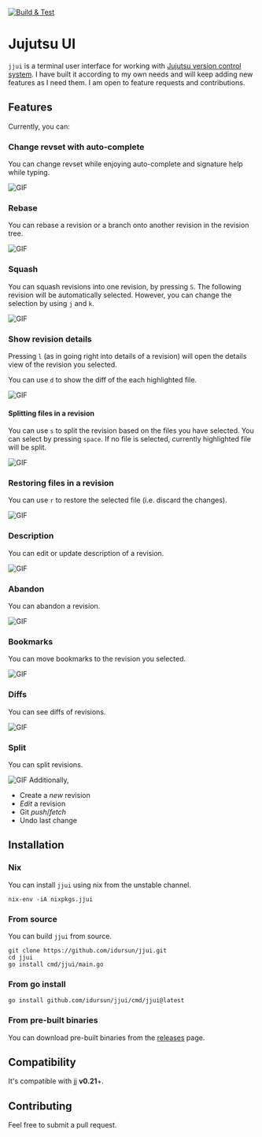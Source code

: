 [![Build & Test](https://github.com/idursun/jjui/actions/workflows/go.yml/badge.svg)](https://github.com/idursun/jjui/actions/workflows/go.yml)

# Jujutsu UI

`jjui` is a terminal user interface for working with [Jujutsu version control system](https://github.com/jj-vcs/jj). I have built it according to my own needs and will keep adding new features as I need them. I am open to feature requests and contributions.

## Features

Currently, you can:

### Change revset with auto-complete
You can change revset while enjoying auto-complete and signature help while typing.

![GIF](https://github.com/idursun/jjui/wiki/gifs/jjui_revset.gif)

### Rebase
You can rebase a revision or a branch onto another revision in the revision tree.

![GIF](https://github.com/idursun/jjui/wiki/gifs/jjui_rebase.gif)

### Squash
You can squash revisions into one revision, by pressing `S`. The following revision will be automatically selected. However, you can change the selection by using `j` and `k`.

![GIF](https://github.com/idursun/jjui/wiki/gifs/jjui_squash.gif)

### Show revision details

Pressing `l` (as in going right into details of a revision) will open the details view of the revision you selected.

You can use `d` to show the diff of the each highlighted file.

![GIF](https://github.com/idursun/jjui/wiki/gifs/jjui_details_diff.gif)

#### Splitting files in a revision
You can use `s` to split the revision based on the files you have selected. You can select by pressing `space`. If no file is selected, currently highlighted file will be split.

![GIF](https://github.com/idursun/jjui/wiki/gifs/jjui_details_split.gif)

### Restoring files in a revision
You can use `r` to restore the selected file (i.e. discard the changes).

![GIF](https://github.com/idursun/jjui/wiki/gifs/jjui_details_restore.gif)

### Description
You can edit or update description of a revision.

![GIF](https://github.com/idursun/jjui/wiki/gifs/jjui_description.gif)

### Abandon
You can abandon a revision.

![GIF](https://github.com/idursun/jjui/wiki/gifs/jjui_abandon.gif)

### Bookmarks
You can move bookmarks to the revision you selected.

![GIF](https://github.com/idursun/jjui/wiki/gifs/jjui_bookmarks.gif)

### Diffs
You can see diffs of revisions.

![GIF](https://github.com/idursun/jjui/wiki/gifs/jjui_diff.gif)

### Split
You can split revisions.

![GIF](https://github.com/idursun/jjui/wiki/gifs/jjui_split.gif)
Additionally,

* Create a _new_ revision
* _Edit_ a revision
* Git _push_/_fetch_
* Undo last change

## Installation

### Nix

You can install `jjui` using nix from the unstable channel.

```shell
nix-env -iA nixpkgs.jjui
```

### From source

You can build `jjui` from source.

```
git clone https://github.com/idursun/jjui.git
cd jjui
go install cmd/jjui/main.go
```

### From go install
```
go install github.com/idursun/jjui/cmd/jjui@latest
```

### From pre-built binaries
You can download pre-built binaries from the [releases](https://github.com/idursun/jjui/releases) page.

## Compatibility

It's compatible with jj **v0.21**+.

## Contributing

Feel free to submit a pull request.
